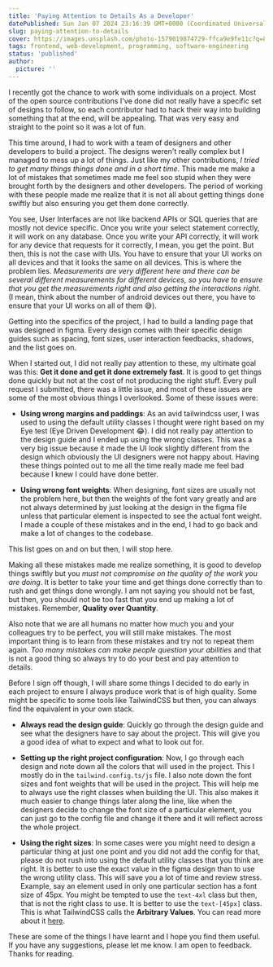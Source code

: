 ```yaml
---
title: 'Paying Attention to Details As a Developer'
datePublished: Sun Jan 07 2024 23:16:39 GMT+0000 (Coordinated Universal Time)
slug: paying-attention-to-details
cover: https://images.unsplash.com/photo-1579019874729-ffca9e9fe11c?q=80&w=2970&auto=format&fit=crop&ixlib=rb-4.0.3&ixid=M3wxMjA3fDB8MHxwaG90by1wYWdlfHx8fGVufDB8fHx8fA%3D%3D
tags: frontend, web-development, programming, software-engineering
status: 'published'
author:
  picture: ''
---
```


I recently got the chance to work with some individuals on a project. Most of the open source
contributions I've done did not really have a specific set of designs to follow,
so each contributor had to hack their way into building something that at the end, will be appealing. That was very easy and straight to the point so it was a lot of fun.

This time around, I had to work with a team of designers and other developers to build a project.
The designs weren't really complex but I managed to mess up a lot of things. Just like my other contributions, _I tried to get many things things done and in a short time_. This made me make a lot of mistakes that sometimes made me feel soo stupid when they were brought forth by the designers and other developers. The period of working with these people made me realize that it is not all about getting things done swiftly but also ensuring you get them done correctly.

You see, User Interfaces are not like backend APIs or SQL queries that are mostly not device specific. Once you write your select statement correctly, it will work on any database. Once you write your API correctly, it will work for any device that requests for it correctly, I mean, you get the point. But then, this is not the case with UIs. You have to ensure that your UI works on all devices and that it looks the same on all devices. This is where the problem lies. _Measurements are very different here and there can be several different measurements for different devices, so you have to ensure that you get the measurements right and also getting the interactions right_. (I mean, think about the number of android devices out there, you have to ensure that your UI works on all of them 😅).

Getting into the specifics of the project, I had to build a landing page that was designed in figma. Every design comes with their specific design guides such as spacing, font sizes, user interaction feedbacks, shadows, and the list goes on.

When I started out, I did not really pay attention to these, my ultimate goal was this: **Get it done and get it done extremely fast**. It is good to get things done quickly but not at the cost of not producing the right stuff. Every pull request I submitted, there was a little issue, and most of these issues are some of the most obvious things I overlooked. Some of these issues were:

- **Using wrong margins and paddings**: As an avid tailwindcss user, I was used to using the default utility classes I thought were right based on my Eye test (Eye Driven Development 😂). I did not really pay attention to the design guide and I ended up using the wrong classes. This was a very big issue because it made the UI look slightly different from the design which obviously the UI designers were not happy about. Having these things pointed out to me all the time really made me feel bad because I knew I could have done better.

- **Using wrong font weights**: When designing, font sizes are usually not the problem here, but then the weights of the font vary greatly and are not always determined by just looking at the design in the figma file unless that particular element is inspected to see the actual font weight. I made a couple of these mistakes and in the end, I had to go back and make a lot of changes to the codebase.

This list goes on and on but then, I will stop here.

Making all these mistakes made me realize something, it is good to develop things swiftly but you _must not compromise on the quality of the work you are doing_. It is better to take your time and get things done correctly than to rush and get things done wrongly. I am not saying you should not be fast, but then, you should not be too fast that you end up making a lot of mistakes. Remember, **Quality over Quantity**.

Also note that we are all humans no matter how much you and your colleagues try to be perfect, you will still make mistakes. The most important thing is to learn from these mistakes and try not to repeat them again. _Too many mistakes can make people question your abilities_ and that is not a good thing so always try to do your best and pay attention to details.

Before I sign off though, I will share some things I decided to do early in each project to ensure I always produce work that is of high quality. Some might be specific to some tools like TailwindCSS but then, you can always find the equivalent in your own stack.

- **Always read the design guide**: Quickly go through the design guide and see what the designers have to say about the project. This will give you a good idea of what to expect and what to look out for.

- **Setting up the right project configuration**: Now, I go through each design and note down all the colors that will used in the project. This I mostly do in the `tailwind.config.ts/js` file. I also note down the font sizes and font weights that will be used in the project. This will help me to always use the right classes when building the UI. This also makes it much easier to change things later along the line, like when the designers decide to change the font size of a particular element, you can just go to the config file and change it there and it will reflect across the whole project.

- **Using the right sizes**: In some cases were you might need to design a particular thing at just one point and you did not add the config for that, please do not rush into using the default utility classes that you think are right. It is better to use the exact value in the figma design than to use the wrong utility class. This will save you a lot of time and review stress. Example, say an element used in only one particular section has a font size of 45px. You might be tempted to use the `text-4xl` class but then, that is not the right class to use. It is better to use the `text-[45px]` class. This is what TailwindCSS calls the **Arbitrary Values**. You can read more about it [here](https://tailwindcss.com/docs/just-in-time-mode#arbitrary-values).

These are some of the things I have learnt and I hope you find them useful. If you have any suggestions, please let me know. I am open to feedback. Thanks for reading.
